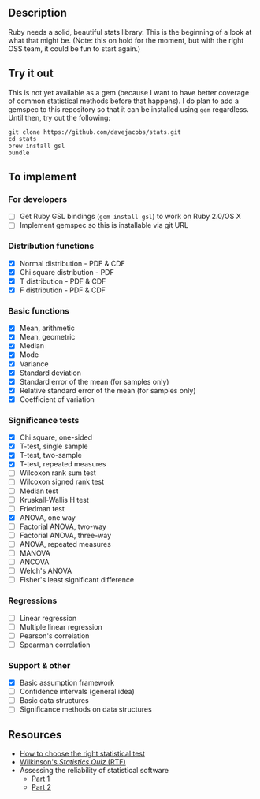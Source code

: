 Description
-----------

Ruby needs a solid, beautiful stats library. This is the beginning of a look
at what that might be.  (Note: this on hold for the moment, but with the right
OSS team, it could be fun to start again.)

Try it out
----------

This is not yet available as a gem (because I want to have better coverage of
common statistical methods before that happens). I do plan to add a gemspec
to this repository so that it can be installed using `gem` regardless. Until then,
try out the following:

    git clone https://github.com/davejacobs/stats.git
    cd stats
    brew install gsl
    bundle

To implement
------------

### For developers ###

- [ ] Get Ruby GSL bindings (`gem install gsl`) to work on Ruby 2.0/OS X
- [ ] Implement gemspec so this is installable via git URL

### Distribution functions ###

- [x] Normal distribution - PDF &amp; CDF
- [x] Chi square distribution - PDF
- [x] T distribution - PDF &amp; CDF
- [x] F distribution - PDF &amp; CDF

### Basic functions ###

- [x] Mean, arithmetic
- [x] Mean, geometric
- [x] Median
- [x] Mode
- [x] Variance
- [x] Standard deviation
- [x] Standard error of the mean (for samples only)
- [x] Relative standard error of the mean (for samples only)
- [x] Coefficient of variation

### Significance tests ###

- [x] Chi square, one-sided
- [x] T-test, single sample
- [x] T-test, two-sample
- [x] T-test, repeated measures
- [ ] Wilcoxon rank sum test
- [ ] Wilcoxon signed rank test
- [ ] Median test
- [ ] Kruskall-Wallis H test
- [ ] Friedman test
- [x] ANOVA, one way
- [ ] Factorial ANOVA, two-way
- [ ] Factorial ANOVA, three-way
- [ ] ANOVA, repeated measures
- [ ] MANOVA
- [ ] ANCOVA
- [ ] Welch's ANOVA
- [ ] Fisher's least significant difference

### Regressions ###

- [ ] Linear regression
- [ ] Multiple linear regression
- [ ] Pearson's correlation
- [ ] Spearman correlation

### Support &amp; other ###

- [x] Basic assumption framework
- [ ] Confidence intervals (general idea)
- [ ] Basic data structures
- [ ] Significance methods on data structures

Resources
---------

- [How to choose the right statistical test](http://www.graphpad.com/www/book/choose.html)
- [Wilkinson's *Statistics Quiz* (RTF)](http://tspintl-test.com/products/tsp/benchmarks/wilk.rtf)
- Assessing the reliability of statistical software
  - [Part 1](http://www.questia.com/googleScholar.qst?docId=5001390400)
  - [Part 2](http://www.questia.com/googleScholar.qst?docId=5001888610)
